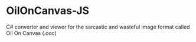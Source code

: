 # OilOnCanvas-JS
C# converter and viewer for the sarcastic and wasteful image format called Oil On Canvas (.ooc)
